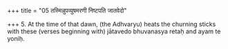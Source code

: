 +++
title = "05 तस्मिन्नुपव्युषमरणी निष्टपति जातवेदो"

+++
5. At the time of that dawn, (the Adhvaryu) heats the churning sticks with these (verses beginning with) jātavedo bhuvanasya retaḥ and ayam te yoniḥ.  

[^1]: For these verses see TB I.2.1.15-16.
